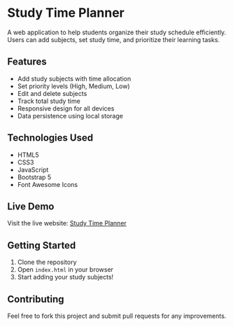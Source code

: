 # Study Time Planner

A web application to help students organize their study schedule efficiently. Users can add subjects, set study time, and prioritize their learning tasks.

## Features

- Add study subjects with time allocation
- Set priority levels (High, Medium, Low)
- Edit and delete subjects
- Track total study time
- Responsive design for all devices
- Data persistence using local storage

## Technologies Used

- HTML5
- CSS3
- JavaScript
- Bootstrap 5
- Font Awesome Icons

## Live Demo

Visit the live website: [Study Time Planner](https://[your-github-username].github.io/study-planner/)

## Getting Started

1. Clone the repository
2. Open `index.html` in your browser
3. Start adding your study subjects!

## Contributing

Feel free to fork this project and submit pull requests for any improvements.
